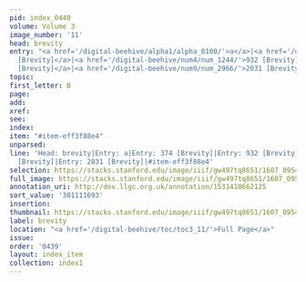 ```yaml
---
pid: index_0440
volume: Volume 3
image_number: '11'
head: brevity
entry: "<a href='/digital-beehive/alpha1/alpha_0100/'>a</a>|<a href='/digital-beehive/num2/num_0453/'>374
  [Brevity]</a>|<a href='/digital-beehive/num4/num_1244/'>932 [Brevity]</a>|<a href='/digital-beehive/num6/num_1879/'>1335
  [Brevity]</a>|<a href='/digital-beehive/num9/num_2966/'>2031 [Brevity]</a>"
topic:
first_letter: B
page:
add:
xref:
see:
index:
item: "#item-eff3f88e4"
unparsed:
line: 'Head: brevity|Entry: a|Entry: 374 [Brevity]|Entry: 932 [Brevity]|Entry: 1335
  [Brevity]|Entry: 2031 [Brevity]|#item-eff3f88e4'
selection: https://stacks.stanford.edu/image/iiif/gw497tq8651/1607_0954/145,1693,753,145/full/0/default.jpg
full_image: https://stacks.stanford.edu/image/iiif/gw497tq8651/1607_0954/full/full/0/default.jpg
annotation_uri: http://dev.llgc.org.uk/annotation/1531418662125
sort_value: '301111693'
insertion:
thumbnail: https://stacks.stanford.edu/image/iiif/gw497tq8651/1607_0954/145,1693,753,145/150,/0/default.jpg
label: brevity
location: "<a href='/digital-beehive/toc/toc3_11/'>Full Page</a>"
issue:
order: '0439'
layout: index_item
collection: index1
---
```

